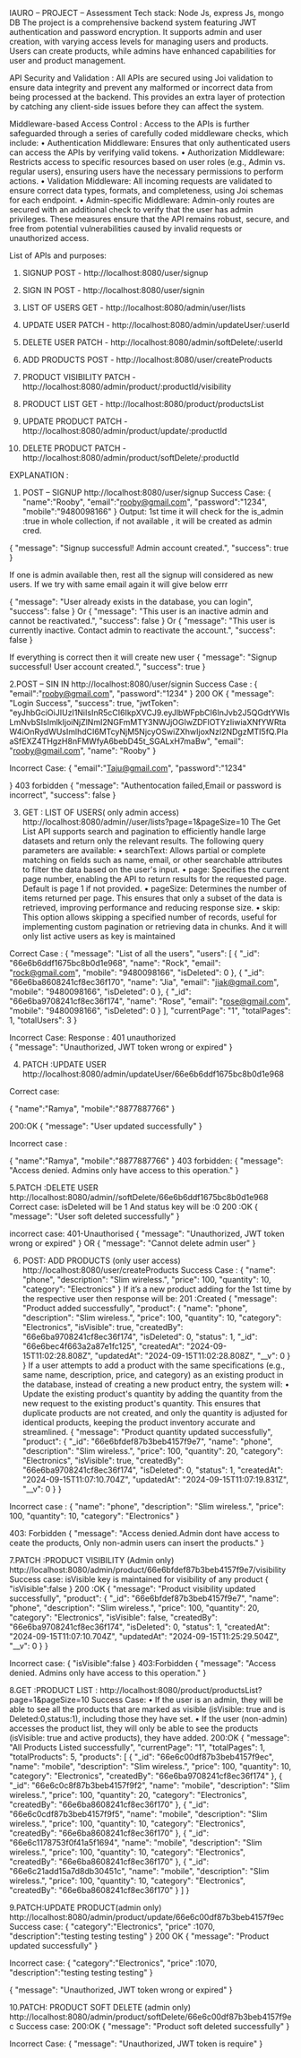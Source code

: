 IAURO – PROJECT – Assessment
Tech stack: Node Js, express Js, mongo DB
The project is a comprehensive backend system featuring JWT authentication and password encryption. It supports admin and user creation, with varying access levels for managing users and products. Users can create products, while admins have enhanced capabilities for user and product management.

API Security and Validation : All APIs are secured using Joi validation to ensure data integrity and prevent any malformed or incorrect data from being processed at the backend. This provides an extra layer of protection by catching any client-side issues before they can affect the system.

Middleware-based Access Control :
Access to the APIs is further safeguarded through a series of carefully coded middleware checks, which include:
•	Authentication Middleware: Ensures that only authenticated users can access the APIs by verifying valid tokens.
•	Authorization Middleware: Restricts access to specific resources based on user roles (e.g., Admin vs. regular users), ensuring users have the necessary permissions to perform actions.
•	Validation Middleware: All incoming requests are validated to ensure correct data types, formats, and completeness, using Joi schemas for each endpoint.
•	Admin-specific Middleware: Admin-only routes are secured with an additional check to verify that the user has admin privileges.
These measures ensure that the API remains robust, secure, and free from potential vulnerabilities caused by invalid requests or unauthorized access.


List of APIs and purposes:
1.	SIGNUP
POST - http://localhost:8080/user/signup

2.	SIGN IN
POST - http://localhost:8080/user/signin

3.	LIST OF USERS
GET - http://localhost:8080/admin/user/lists


4.	UPDATE USER
PATCH - http://localhost:8080/admin/updateUser/:userId

5.	DELETE USER
PATCH - http://localhost:8080/admin/softDelete/:userId


6.	ADD PRODUCTS
POST - http://localhost:8080/user/createProducts

7.	PRODUCT VISIBILITY
PATCH - http://localhost:8080/admin/product/:productId/visibility


8.	PRODUCT LIST
GET - http://localhost:8080/product/productsList

9.	UPDATE PRODUCT
PATCH - http://localhost:8080/admin/product/update/:productId


10.	DELETE PRODUCT
PATCH - http://localhost:8080/admin/product/softDelete/:productId


EXPLANATION :
1.	POST – SIGNUP 
http://localhost:8080/user/signup
Success Case:
            {
                "name":"Rooby",
                "email":"rooby@gmail.com",
                "password":"1234",
                "mobile":"9480098166"
            }
Output:  1st time it will check for the is_admin :true in whole collection, if not available , it will be created as admin cred.

{
    "message": "Signup successful! Admin account created.",
    "success": true
}

If one is admin available then, rest all the signup will considered as new users.
If we try with same email again it will give below errr

{
    "message": "User already exists in the database, you can login",
    "success": false
}
Or
{
    "message": "This user is an inactive admin and cannot be reactivated.",
    "success": false
}
Or 
{
    "message": "This user is currently inactive. Contact admin to reactivate the account.",
    "success": false
}


If everything is correct then it will create new user
{
    "message": "Signup successful! User account created.",
    "success": true
}




2.POST – SIN IN 
 http://localhost:8080/user/signin
Success Case :
{
   "email":"rooby@gmail.com",
   "password":"1234"
}
200 OK
{
    "message": "Login Success",
    "success": true,
    "jwtToken": "eyJhbGciOiJIUzI1NiIsInR5cCI6IkpXVCJ9.eyJlbWFpbCI6InJvb2J5QGdtYWlsLmNvbSIsImlkIjoiNjZlNmI2NGFmMTY3NWJjOGIwZDFlOTYzIiwiaXNfYWRtaW4iOnRydWUsImlhdCI6MTcyNjM5NjcyOSwiZXhwIjoxNzI2NDgzMTI5fQ.PIaaSfEXZ4THgzH8nFMWfyA6bebD45t_SGALxH7maBw",
    "email": "rooby@gmail.com",
    "name": "Rooby"
}



Incorrect Case:
{
   "email":"Taju@gmail.com",
   "password":"1234"

}
403 forbidden
{
    "message": "Authentocation failed,Email or password is incorrect",
    "success": false
}


3. GET  : LIST OF USERS( only admin access)
http://localhost:8080/admin//user/lists?page=1&pageSize=10
The Get List API supports search and pagination to efficiently handle large datasets and return only the relevant results. The following query parameters are available:
•	searchText: Allows partial or complete matching on fields such as name, email, or other searchable attributes to filter the data based on the user's input.
•	page: Specifies the current page number, enabling the API to return results for the requested page. Default is page 1 if not provided.
•	pageSize: Determines the number of items returned per page. This ensures that only a subset of the data is retrieved, improving performance and reducing response size.
•	skip: This option allows skipping a specified number of records, useful for implementing custom pagination or retrieving data in chunks.
And it will only list active users as key is maintained 

Correct Case :
{
    "message": "List of all the users",
    "users": [
        {
            "_id": "66e6b6ddf1675bc8b0d1e968",
            "name": "Rock",
            "email": "rock@gmail.com",
            "mobile": "9480098166",
            "isDeleted": 0
        },
        {
            "_id": "66e6ba8608241cf8ec36f170",
            "name": "Jia",
            "email": "jiak@gmail.com",
            "mobile": "9480098166",
            "isDeleted": 0
        },
        {
            "_id": "66e6ba9708241cf8ec36f174",
            "name": "Rose",
            "email": "rose@gmail.com",
            "mobile": "9480098166",
            "isDeleted": 0
        }
    ],
    "currentPage": "1",
    "totalPages": 1,
    "totalUsers": 3
}



Incorrect Case:
Response : 401 unauthorized  
{
    "message": "Unauthorized, JWT token wrong or expired"
}



4. PATCH :UPDATE USER
http://localhost:8080/admin/updateUser/66e6b6ddf1675bc8b0d1e968

Correct case:

{
    "name":"Ramya",
    "mobile":"8877887766"
}

200:OK
{
    "message": "User updated successfully"
}

Incorrect  case :

{
    "name":"Ramya",
    "mobile":"8877887766"
}
403 forbidden:
{
    "message": "Access denied. Admins only have access to this operation."
}


5.PATCH :DELETE USER 
http://localhost:8080/admin//softDelete/66e6b6ddf1675bc8b0d1e968
Correct case: isDeleted will be 1 And status key will be :0
200 :OK
{
    "message": "User soft deleted successfully"
}

incorrect case:
401-Unauthorised 
{
    "message": "Unauthorized, JWT token wrong or expired"
}
OR
{
    "message": "Cannot delete admin user"
}


6.  POST: ADD PRODUCTS (only user access)
http://localhost:8080/user/createProducts
Success Case :
{
  "name": "phone",
  "description": "Slim wireless.",
  "price": 100,
  "quantity": 10,
  "category": "Electronics"
}
If it’s a new product adding for the 1st time by the respective user then response will be:
201 :Created
{
    "message": "Product added successfully",
    "product": {
        "name": "phone",
        "description": "Slim wireless.",
        "price": 100,
        "quantity": 10,
        "category": "Electronics",
        "isVisible": true,
        "createdBy": "66e6ba9708241cf8ec36f174",
        "isDeleted": 0,
        "status": 1,
        "_id": "66e6bec4f663a2a87e1fc125",
        "createdAt": "2024-09-15T11:02:28.808Z",
        "updatedAt": "2024-09-15T11:02:28.808Z",
        "__v": 0
    }
}
If a user attempts to add a product with the same specifications (e.g., same name, description, price, and category) as an existing product in the database, instead of creating a new product entry, the system will:
•	Update the existing product's quantity by adding the quantity from the new request to the existing product's quantity.
This ensures that duplicate products are not created, and only the quantity is adjusted for identical products, keeping the product inventory accurate and streamlined.
{
    "message": "Product quantity updated successfully",
    "product": {
        "_id": "66e6bfdef87b3beb4157f9e7",
        "name": "phone",
        "description": "Slim wireless.",
        "price": 100,
        "quantity": 20,
        "category": "Electronics",
        "isVisible": true,
        "createdBy": "66e6ba9708241cf8ec36f174",
        "isDeleted": 0,
        "status": 1,
        "createdAt": "2024-09-15T11:07:10.704Z",
        "updatedAt": "2024-09-15T11:07:19.831Z",
        "__v": 0
    }
}

Incorrect case :
{
  "name": "phone",
  "description": "Slim wireless.",
  "price": 100,
  "quantity": 10,
  "category": "Electronics"
}

403: Forbidden
{
    "message": "Access denied.Admin dont have access to ceate the products, Only non-admin users can insert the products."
}

7.PATCH :PRODUCT VISIBILITY (Admin only)
http://localhost:8080/admin/product/66e6bfdef87b3beb4157f9e7/visibility
Success case: isVisible key is maintained  for visibility of any product
{
    "isVisible":false
}
200 :OK
{
    "message": "Product visibility updated successfully",
    "product": {
        "_id": "66e6bfdef87b3beb4157f9e7",
        "name": "phone",
        "description": "Slim wireless.",
        "price": 100,
        "quantity": 20,
        "category": "Electronics",
        "isVisible": false,
        "createdBy": "66e6ba9708241cf8ec36f174",
        "isDeleted": 0,
        "status": 1,
        "createdAt": "2024-09-15T11:07:10.704Z",
        "updatedAt": "2024-09-15T11:25:29.504Z",
        "__v": 0
    }
}

Incorrect case:
{
    "isVisible":false
}
403:Forbidden
{
    "message": "Access denied. Admins only have access to this operation."
}

8.GET :PRODUCT LIST :
http://localhost:8080/product/productsList?page=1&pageSize=10
Success Case: 
•  If the user is an admin, they will be able to see all the products that are marked as visible (isVisible: true and is Deleted:0,status:1), including those they have set.
•  If the user (non-admin) accesses the product list, they will only be able to see the products 
(isVisible: true and active products), they have added.
200:OK
{
    "message": "All Products Listed successfully",
    "currentPage": "1",
    "totalPages": 1,
    "totalProducts": 5,
    "products": [
        {
            "_id": "66e6c00df87b3beb4157f9ec",
            "name": "mobile",
            "description": "Slim wireless.",
            "price": 100,
            "quantity": 10,
            "category": "Electronics",
            "createdBy": "66e6ba9708241cf8ec36f174"
        },
        {
            "_id": "66e6c0c8f87b3beb4157f9f2",
            "name": "mobile",
            "description": "Slim wireless.",
            "price": 100,
            "quantity": 20,
            "category": "Electronics",
            "createdBy": "66e6ba8608241cf8ec36f170"
        },
        {
            "_id": "66e6c0cdf87b3beb4157f9f5",
            "name": "mobile",
            "description": "Slim wireless.",
            "price": 100,
            "quantity": 10,
            "category": "Electronics",
            "createdBy": "66e6ba8608241cf8ec36f170"
        },
        {
            "_id": "66e6c1178753f0f41a5f1694",
            "name": "mobile",
            "description": "Slim wireless.",
            "price": 100,
            "quantity": 10,
            "category": "Electronics",
            "createdBy": "66e6ba8608241cf8ec36f170"
        },
        {
            "_id": "66e6c21add15a7d8db30451c",
            "name": "mobile",
            "description": "Slim wireless.",
            "price": 100,
            "quantity": 10,
            "category": "Electronics",
            "createdBy": "66e6ba8608241cf8ec36f170"
        }
    ]
}


9.PATCH:UPDATE PRODUCT(admin only)
http://localhost:8080/admin/product/update/66e6c00df87b3beb4157f9ec
Success case:
{
    "category":"Electronics",
    "price" :1070,
    "description":"testing testing testing"
}
200 OK
{
    "message": "Product updated successfully"
}

Incorrect case:
{
    "category":"Electronics",
    "price" :1070,
    "description":"testing testing testing"
}

{
    "message": "Unauthorized, JWT token wrong or expired"
}



10.PATCH: PRODUCT SOFT DELETE (admin only)
http://localhost:8080/admin/product/softDelete/66e6c00df87b3beb4157f9ec
Success case:
200:OK
{
    "message": "Product soft deleted successfully"
}

Incorrect Case:
{
    "message": "Unauthorized, JWT token is require"
}


